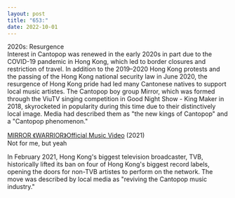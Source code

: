 ```yaml
---
layout: post
title: "653:"
date: 2022-10-01
---
```


2020s: Resurgence  
Interest in Cantopop was renewed in the early 2020s in part due to the COVID-19 pandemic in Hong Kong, which led to border closures and restriction of travel. In addition to the 2019–2020 Hong Kong protests and the passing of the Hong Kong national security law in June 2020, the resurgence of Hong Kong pride had led many Cantonese natives to support local music artistes. The Cantopop boy group Mirror, which was formed through the ViuTV singing competition in Good Night Show \- King Maker in 2018, skyrocketed in popularity during this time due to their distinctively local image. Media had described them as "the new kings of Cantopop" and a "Cantopop phenomenon."

[MIRROR 《WARRIOR》Official Music Video](https://youtu.be/YI4qsJhZtwA) (2021)  
Not for me, but yeah

In February 2021, Hong Kong's biggest television broadcaster, TVB, historically lifted its ban on four of Hong Kong's biggest record labels, opening the doors for non-TVB artistes to perform on the network. The move was described by local media as "reviving the Cantopop music industry."
